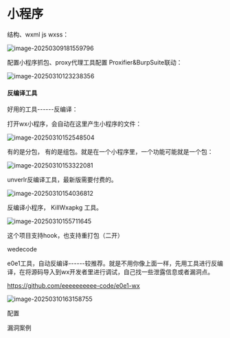 
# 小程序

结构、wxml  js wxss：

![image-20250309181559796](https://cdn.jsdelivr.net/gh/maybeyjb/maybe/img/202506121451895.png)

  配置小程序抓包、proxy代理工具配置	Proxifier&BurpSuite联动：

![image-20250310123238356](https://cdn.jsdelivr.net/gh/maybeyjb/maybe/img/202506121451896.png)

#### 反编译工具

  好用的工具------反编译：

打开wx小程序，会自动在这里产生小程序的文件：

![image-20250310152548504](https://cdn.jsdelivr.net/gh/maybeyjb/maybe/img/202506121451897.png)

有的是分包， 有的是组包。就是在一个小程序里，一个功能可能就是一个包：

![image-20250310153322081](https://cdn.jsdelivr.net/gh/maybeyjb/maybe/img/202506121451898.png)

unverlr反编译工具，最新版需要付费的。

![image-20250310154036812](https://cdn.jsdelivr.net/gh/maybeyjb/maybe/img/202506121451899.png)

  反编译小程序，  KillWxapkg 工具。

![image-20250310155711645](https://cdn.jsdelivr.net/gh/maybeyjb/maybe/img/202506121451900.png)

这个项目支持hook，也支持重打包（二开）

wedecode

e0e1工具，自动反编译------较推荐。就是不用你像上面一样，先用工具进行反编译，在将源码导入到wx开发者里进行调试，自己找一些泄露信息或者漏洞点。

https://github.com/eeeeeeeeee-code/e0e1-wx

![image-20250310163158755](https://cdn.jsdelivr.net/gh/maybeyjb/maybe/img/202506121451901.png)

  配置

  漏洞案例


